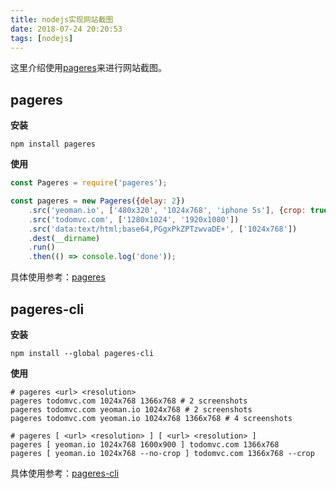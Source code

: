 ```yaml
---
title: nodejs实现网站截图
date: 2018-07-24 20:20:53
tags: [nodejs]
---
```


这里介绍使用[pageres][]来进行网站截图。

## pageres

**安装**

```shell
npm install pageres
```

**使用**

```js
const Pageres = require('pageres');

const pageres = new Pageres({delay: 2})
    .src('yeoman.io', ['480x320', '1024x768', 'iphone 5s'], {crop: true})
    .src('todomvc.com', ['1280x1024', '1920x1080'])
    .src('data:text/html;base64,PGgxPkZPTzwvaDE+', ['1024x768'])
    .dest(__dirname)
    .run()
    .then(() => console.log('done'));
```

具体使用参考：[pageres][]

## pageres-cli

**安装**

```shell
npm install --global pageres-cli
```

**使用**

```shell
# pageres <url> <resolution>
pageres todomvc.com 1024x768 1366x768 # 2 screenshots
pageres todomvc.com yeoman.io 1024x768 # 2 screenshots
pageres todomvc.com yeoman.io 1024x768 1366x768 # 4 screenshots

# pageres [ <url> <resolution> ] [ <url> <resolution> ]
pageres [ yeoman.io 1024x768 1600x900 ] todomvc.com 1366x768
pageres [ yeoman.io 1024x768 --no-crop ] todomvc.com 1366x768 --crop
```

具体使用参考：[pageres-cli][]


[pageres]: https://github.com/sindresorhus/pageres
[pageres-cli]: https://github.com/sindresorhus/pageres-cli
